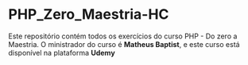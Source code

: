 ﻿# PHP_Zero_Maestria-HC

Este repositório contém todos os exercícios do curso PHP - Do zero a Maestria. O ministrador do curso é **Matheus Baptist**, e este curso está disponível na plataforma **Udemy**
